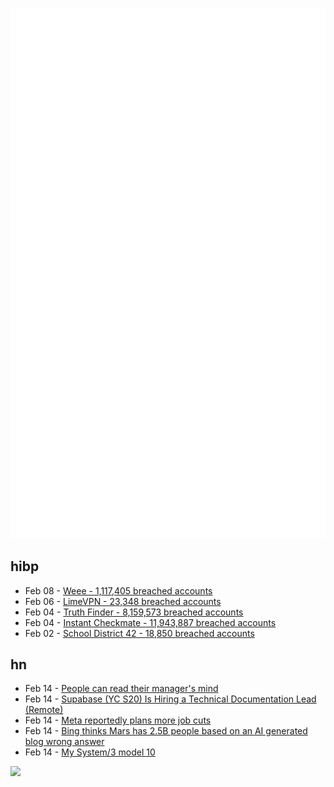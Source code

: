 ![Metrics](https://raw.githubusercontent.com/phixion/phixion/master/metrics.svg)

## hibp

<!--
for https://github.com/phixion/phixion/blob/main/.github/workflows/feeds.yml
-->
<!--START_SECTION:haveibeenpwnd-->
- Feb 08 - [Weee - 1,117,405 breached accounts](https://haveibeenpwned.com/PwnedWebsites#Weee)
- Feb 06 - [LimeVPN - 23,348 breached accounts](https://haveibeenpwned.com/PwnedWebsites#LimeVPN)
- Feb 04 - [Truth Finder - 8,159,573 breached accounts](https://haveibeenpwned.com/PwnedWebsites#TruthFinder)
- Feb 04 - [Instant Checkmate - 11,943,887 breached accounts](https://haveibeenpwned.com/PwnedWebsites#InstantCheckmate)
- Feb 02 - [School District 42 - 18,850 breached accounts](https://haveibeenpwned.com/PwnedWebsites#SchoolDistrict42)
<!--END_SECTION:haveibeenpwnd-->

## hn

<!--
for https://github.com/phixion/phixion/blob/main/.github/workflows/feeds.yml
-->
<!--START_SECTION:hn-->
- Feb 14 - [People can read their manager&#x27;s mind](https://yosefk.com/blog/people-can-read-their-managers-mind.html)
- Feb 14 - [Supabase (YC S20) Is Hiring a Technical Documentation Lead (Remote)](https://boards.greenhouse.io/supabase/jobs/4796595004)
- Feb 14 - [Meta reportedly plans more job cuts](https://www.engadget.com/meta-reportedly-plans-to-cut-more-jobs-171716224.html)
- Feb 14 - [Bing thinks Mars has 2.5B people based on an AI generated blog wrong answer](https://imgur.com/a/Qj9U2ia)
- Feb 14 - [My System&#x2F;3 model 10](http://www.ibmsystem3.nl/my5410/my5410.html)
<!--END_SECTION:hn-->

<!--
for https://yhype.me
-->
![](https://hit.yhype.me/github/profile?user_id=13013670)
